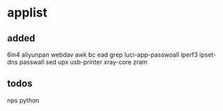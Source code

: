 # applist
## added
6in4
aliyunpan webdav
awk
bc
ead
grep
luci-app-passwoall
iperf3
ipset-dns
passwall
sed
upx
usb-printer
xray-core
zram

## todos
nps
python


